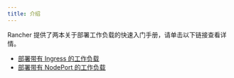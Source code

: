 ```yaml
---
title: 介绍
---
```


Rancher 提供了两本关于部署工作负载的快速入门手册，请单击以下链接查看详情。

- [部署带有 Ingress 的工作负载](/docs/quick-start-guide/workload/quickstart-deploy-workload-ingress/_index)
- [部署带有 NodePort 的工作负载](/docs/quick-start-guide/workload/quickstart-deploy-workload-nodeport/_index)
